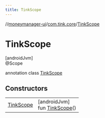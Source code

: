 ```yaml
---
title: TinkScope
---
```

//[moneymanager-ui](../../../index.html)/[com.tink.core](../index.html)/[TinkScope](index.html)



# TinkScope



[androidJvm]\
@Scope



annotation class [TinkScope](index.html)



## Constructors


| | |
|---|---|
| [TinkScope](-tink-scope.html) | [androidJvm]<br>fun [TinkScope](-tink-scope.html)() |


